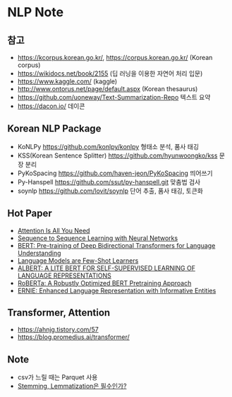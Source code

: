 # NLP Note

## 참고 
- https://kcorpus.korean.go.kr/, https://corpus.korean.go.kr/ (Korean corpus)
- https://wikidocs.net/book/2155 (딥 러닝을 이용한 자연어 처리 입문)
- https://www.kaggle.com/ (kaggle)
- http://www.ontorus.net/page/default.aspx (Korean thesaurus)
- https://github.com/uoneway/Text-Summarization-Repo 텍스트 요약
- https://dacon.io/ 데이콘

## Korean NLP Package
- KoNLPy https://github.com/konlpy/konlpy 형태소 분석, 품사 태깅
- KSS(Korean Sentence Splitter) https://github.com/hyunwoongko/kss 문장 분리
- PyKoSpacing https://github.com/haven-jeon/PyKoSpacing 띄어쓰기
- Py-Hanspell https://github.com/ssut/py-hanspell.git 맞춤법 검사
- soynlp https://github.com/lovit/soynlp 단어 추출, 품사 태깅, 토큰화

## Hot Paper
- [Attention Is All You Need](https://papers.nips.cc/paper/7181-attention-is-all-you-need.pdf)
- [Sequence to Sequence Learning with Neural Networks](https://arxiv.org/pdf/1409.3215.pdf)
- [BERT: Pre-training of Deep Bidirectional Transformers for Language Understanding](https://arxiv.org/pdf/1810.04805.pdf)
- [Language Models are Few-Shot Learners](https://arxiv.org/pdf/2005.14165.pdf)
- [ALBERT: A LITE BERT FOR SELF-SUPERVISED LEARNING OF LANGUAGE REPRESENTATIONS](https://arxiv.org/pdf/1909.11942.pdf)
- [RoBERTa: A Robustly Optimized BERT Pretraining Approach](https://arxiv.org/pdf/1907.11692.pdf)
- [ERNIE: Enhanced Language Representation with Informative Entities](https://aclanthology.org/P19-1139.pdf)

## Transformer, Attention
- https://ahnjg.tistory.com/57
- https://blog.promedius.ai/transformer/

## Note
- csv가 느릴 때는 Parquet 사용
- [Stemming, Lemmatization은 필수인가?](https://inhyeokyoo.github.io/nlp/korean-preprocessing/#lemmatization-stemming)

